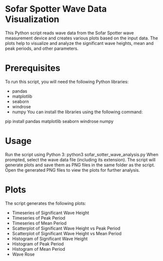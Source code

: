 # Sofar Spotter Wave Data Visualization
This Python script reads wave data from the Sofar Spotter wave measurement device and creates various plots based on the input data. The plots help to visualize and analyze the significant wave heights, mean and peak periods, and other parameters.

# Prerequisites
To run this script, you will need the following Python libraries:
- pandas
- matplotlib
- seaborn
- windrose
- numpy
You can install the libraries using the following command:

pip install pandas matplotlib seaborn windrose numpy

# Usage
Run the script using Python 3: python3 sofar_sotter_wave_analysis.py
When prompted, select the wave data file (including its extension).
The script will generate plots and save them as PNG files in the same folder as the script.
Open the generated PNG files to view the plots for further analysis.

# Plots
The script generates the following plots:

- Timeseries of Significant Wave Height
- Timeseries of Peak Period
- Timeseries of Mean Period
- Scatterplot of Significant Wave Height vs Peak Period
- Scatterplot of Significant Wave Height vs Mean Period
- Histogram of Significant Wave Height
- Histogram of Peak Period
- Histogram of Mean Period
- Wave Rose

